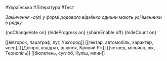 #Українська #Література #Тест

*Закінчення -а(я) у формі родового відмінка однини мають усі іменники в рядку*

{noChangeVote on}
{hideProgress on}
{shareEnable off}
{hideCount on}

[[вівторок, параграф, луг, Ужгород]]
[[гектар, автомобіль, характер, ясен]]
[[Дніпро, квадрат, шлунок, Кривий Ріг]]
[[четвер, мільйон, вік, Тернопіль]]
[[бюлетень, суглоб, Куліш, млин]]
